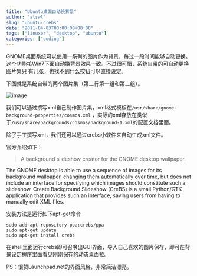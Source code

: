 ```yaml
---
title: "Ubuntu桌面自动换背景"
author: "alswl"
slug: "ubuntu-crebs"
date: "2011-04-03T00:00:00+08:00"
tags: ["linuxer", "desktop", "ubuntu"]
categories: ["coding"]
---
```


GNOME桌面系统可以使用一系列的图片作为背景，每过一段时间能够自动更换。这个功能核Win7下面自动换背景效果一致。不过很可惜，系统自带的可自动更换图片集只
有几张，也找不到什么按钮可以直接设定。

下图就是系统自带的两个图片集（第二行第一组和第二组）。

![image](https://4ocf5n.dijingchao.com/upload_dropbox/201104/appearance_preferences.png)

我们可以通过撰写xml自己制作图片集，xml格式模板在`/usr/share/gnome-background-properties/cosmos.xml`
，实际的xml存放在类似于`/usr/share/backgrounds/cosmos/background-1.xml`的配置文档里面。

除了手工撰写xml，我们还可以通过crebs小软件来自动生成xml文件。

官方介绍如下：

> A background slideshow creator for the GNOME desktop wallpaper.

The GNOME desktop is able to use a sequence of images for its background
wallpaper, changing them automatically over time, but does not include an
interface for specifying which images should constitute such a slideshow.
Create Background Slideshow (CreBS) is a small Python/GTK application that
provides such an interface, saving users from having to manually edit XML
files.

安装方法是运行如下apt-get命令

    
    sudo add-apt-repository ppa:crebs/ppa
    sudo apt-get update
    sudo apt-get install crebs

在shell里面运行crebs即可召唤出GUI界面，导入自己喜欢的图片保存，即可在背景设定程序里面看见刚刚保存的动态桌面拉。

PS：很赞Launchpad.net的界面风格，非常简洁漂亮。

